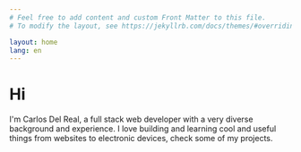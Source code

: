 ```yaml
---
# Feel free to add content and custom Front Matter to this file.
# To modify the layout, see https://jekyllrb.com/docs/themes/#overriding-theme-defaults

layout: home
lang: en
---
```


# Hi

I'm Carlos Del Real, a full stack web developer with a very diverse background and experience. I love building and learning cool and useful things from websites to electronic devices, check some of my projects.
